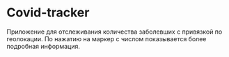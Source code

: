 # Covid-tracker
Приложение для отслеживания количества заболевших с привязкой по геолокации. 
По нажатию на маркер с числом показывается более подробная информация.

